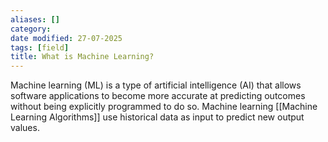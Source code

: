 ```yaml
---
aliases: []
category:
date modified: 27-07-2025
tags: [field]
title: What is Machine Learning?
---
```

Machine learning (ML) is a type of artificial intelligence (AI) that allows software applications to become more accurate at predicting outcomes without being explicitly programmed to do so. Machine learning [[Machine Learning Algorithms]] use historical data as input to predict new output values.



















